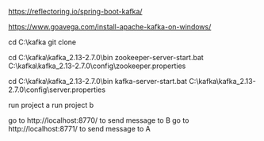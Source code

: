 https://reflectoring.io/spring-boot-kafka/

https://www.goavega.com/install-apache-kafka-on-windows/

cd C:\kafka
git clone

cd C:\kafka\kafka_2.13-2.7.0\bin
zookeeper-server-start.bat C:\kafka\kafka_2.13-2.7.0\config\zookeeper.properties

cd C:\kafka\kafka_2.13-2.7.0\bin
kafka-server-start.bat C:\kafka\kafka_2.13-2.7.0\config\server.properties

run project a
run project b

go to http://localhost:8770/ to send message to B
go to http://localhost:8771/ to send message to A